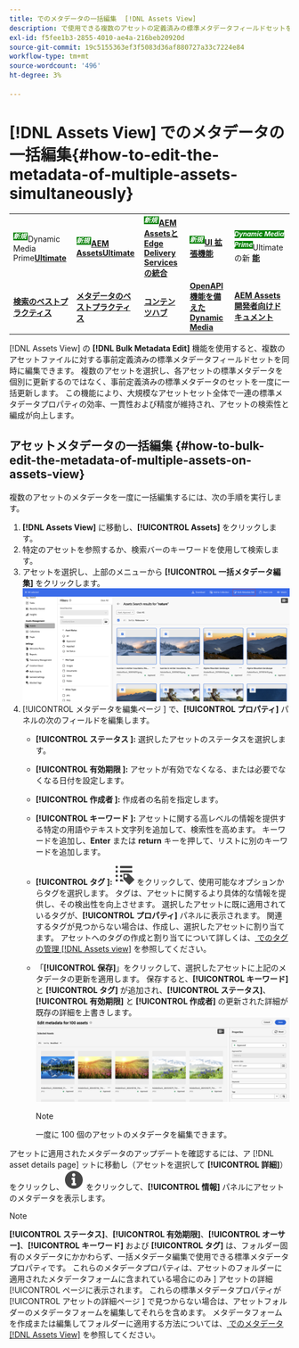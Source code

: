 ```yaml
---
title: でのメタデータの一括編集  [!DNL Assets View]
description: で使用できる複数のアセットの定義済みの標準メタデータフィールドセットを更新する方法を説明します Assets View] 同時に。
exl-id: f5fee1b3-2855-4010-ae4a-216beb20920d
source-git-commit: 19c5155363ef3f5083d36af880727a33c7224e84
workflow-type: tm+mt
source-wordcount: '496'
ht-degree: 3%

---
```


# [!DNL Assets View] でのメタデータの一括編集{#how-to-edit-the-metadata-of-multiple-assets-simultaneously}

<table>
    <tr>
        <td>
            <sup style= "background-color:#008000; color:#FFFFFF; font-weight:bold"><i> 新規 </i></sup>Dynamic Media Prime<a href="/help/assets/dynamic-media/dm-prime-ultimate.md"><b>Ultimate</b></a>
        </td>
        <td>
            <sup style= "background-color:#008000; color:#FFFFFF; font-weight:bold"><i> 新規 </i></sup> <a href="/help/assets/assets-ultimate-overview.md"><b>AEM AssetsUltimate</b></a>
        </td>
        <td>
            <sup style= "background-color:#008000; color:#FFFFFF; font-weight:bold"><i> 新規 </i></sup> <a href="/help/assets/integrate-aem-assets-edge-delivery-services.md"><b>AEM AssetsとEdge Delivery Servicesの統合 </b></a>
        </td>
        <td>
            <sup style= "background-color:#008000; color:#FFFFFF; font-weight:bold"><i> 新規 </i></sup><a href="/help/assets/aem-assets-view-ui-extensibility.md"><b>UI 拡張機能 </b></a>
        </td>
          <td>
            <sup style= "background-color:#008000; color:#FFFFFF; font-weight:bold"><i>Dynamic Media Prime</i></sup>Ultimateの新 <a href="/help/assets/dynamic-media/enable-dynamic-media-prime-and-ultimate.md"><b> 能 </b></a>
        </td>
    </tr>
    <tr>
        <td>
            <a href="/help/assets/search-best-practices.md"><b>検索のベストプラクティス</b></a>
        </td>
        <td>
            <a href="/help/assets/metadata-best-practices.md"><b>メタデータのベストプラクティス</b></a>
        </td>
        <td>
            <a href="/help/assets/product-overview.md"><b>コンテンツハブ</b></a>
        </td>
        <td>
            <a href="/help/assets/dynamic-media-open-apis-overview.md"><b>OpenAPI 機能を備えた Dynamic Media</b></a>
        </td>
        <td>
            <a href="https://developer.adobe.com/experience-cloud/experience-manager-apis/"><b>AEM Assets 開発者向けドキュメント</b></a>
        </td>
    </tr>
</table>

[!DNL Assets View] の **[!DNL Bulk Metadata Edit]** 機能を使用すると、複数のアセットファイルに対する事前定義済みの標準メタデータフィールドセットを同時に編集できます。 複数のアセットを選択し、各アセットの標準メタデータを個別に更新するのではなく、事前定義済みの標準メタデータのセットを一度に一括更新します。 この機能により、大規模なアセットセット全体で一連の標準メタデータプロパティの効率、一貫性および精度が維持され、アセットの検索性と編成が向上します。

## アセットメタデータの一括編集 {#how-to-bulk-edit-the-metadata-of-multiple-assets-on-assets-view}

複数のアセットのメタデータを一度に一括編集するには、次の手順を実行します。

1. **[!DNL Assets View]** に移動し、**[!UICONTROL Assets]** をクリックします。
1. 特定のアセットを参照するか、検索バーのキーワードを使用して検索します。
1. アセットを選択し、上部のメニューから **[!UICONTROL 一括メタデータ編集]** をクリックします。
   ![bulk-metadata-edit](/help/assets/assets/bulk-metadata-edit1.png)
1. [!UICONTROL  メタデータを編集ページ ] で、**[!UICONTROL プロパティ]** パネルの次のフィールドを編集します。
   * **[!UICONTROL ステータス ]:** 選択したアセットのステータスを選択します。
   * **[!UICONTROL 有効期限 ]:** アセットが有効でなくなる、または必要でなくなる日付を設定します。
   * **[!UICONTROL 作成者 ]:** 作成者の名前を指定します。
   * **[!UICONTROL キーワード ]:** アセットに関する高レベルの情報を提供する特定の用語やテキスト文字列を追加して、検索性を高めます。 キーワードを追加し、**Enter** または **return** キーを押して、リストに別のキーワードを追加します。
   * **[!UICONTROL タグ ]:** ![ 一括メタデータ編集 ](/help/assets/assets/tags-icon.svg) をクリックして、使用可能なオプションからタグを選択します。 タグは、アセットに関するより具体的な情報を提供し、その検出性を向上させます。 選択したアセットに既に適用されているタグが、**[!UICONTROL プロパティ]** パネルに表示されます。 関連するタグが見つからない場合は、作成し、選択したアセットに割り当てます。 アセットへのタグの作成と割り当てについて詳しくは、[ でのタグの管理  [!DNL Assets view]](/help/assets/tagging-management-assets-view.md) を参照してください。
   * 「**[!UICONTROL 保存]**」をクリックして、選択したアセットに上記のメタデータの更新を適用します。 保存すると、**[!UICONTROL キーワード]** と **[!UICONTROL タグ]** が追加され、**[!UICONTROL ステータス]**、**[!UICONTROL 有効期限]** と **[!UICONTROL 作成者]** の更新された詳細が既存の詳細を上書きします。
     ![save-bulk-metadata-edit-properties](/help/assets/assets/save-bulk-metadata-edit-properties2.png)

     >[!NOTE]
     >
     >一度に 100 個のアセットのメタデータを編集できます。

アセットに適用されたメタデータのアップデートを確認するには、ア [!DNL asset details page] ットに移動し（アセットを選択して **[!UICONTROL 詳細]**）をクリックし、![ 一括メタデータ編集 ](/help/assets/assets/info-icon-solid-black.svg) をクリックして、**[!UICONTROL 情報]** パネルにアセットのメタデータを表示します。

>[!NOTE]
>
>**[!UICONTROL ステータス]**、**[!UICONTROL 有効期限]**、**[!UICONTROL オーサー]**、**[!UICONTROL キーワード]** および **[!UICONTROL タグ]** は、フォルダー固有のメタデータにかかわらず、一括メタデータ編集で使用できる標準メタデータプロパティです。 これらのメタデータプロパティは、アセットのフォルダーに適用されたメタデータフォームに含まれている場合にのみ ] アセットの詳細 [!UICONTROL  ページに表示されます。 これらの標準メタデータプロパティが [!UICONTROL  アセットの詳細ページ ] で見つからない場合は、アセットフォルダーのメタデータフォームを編集してそれらを含めます。 メタデータフォームを作成または編集してフォルダーに適用する方法については、[ でのメタデータ  [!DNL Assets View]](/help/assets/metadata-assets-view.md) を参照してください。
